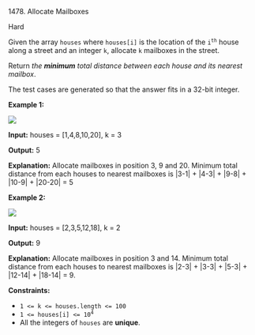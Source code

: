 1478\. Allocate Mailboxes

Hard

Given the array `houses` where `houses[i]` is the location of the <code>i<sup>th</sup></code> house along a street and an integer `k`, allocate `k` mailboxes in the street.

Return _the **minimum** total distance between each house and its nearest mailbox_.

The test cases are generated so that the answer fits in a 32-bit integer.

**Example 1:**

![](https://leetcode-in-java.github.io/src/main/java/g1401_1500/s1478_allocate_mailboxes/sample_11_1816.png)

**Input:** houses = [1,4,8,10,20], k = 3

**Output:** 5

**Explanation:** Allocate mailboxes in position 3, 9 and 20. Minimum total distance from each houses to nearest mailboxes is |3-1| + |4-3| + |9-8| + |10-9| + |20-20| = 5

**Example 2:**

![](https://leetcode-in-java.github.io/src/main/java/g1401_1500/s1478_allocate_mailboxes/sample_2_1816.png)

**Input:** houses = [2,3,5,12,18], k = 2

**Output:** 9

**Explanation:** Allocate mailboxes in position 3 and 14. Minimum total distance from each houses to nearest mailboxes is |2-3| + |3-3| + |5-3| + |12-14| + |18-14| = 9.

**Constraints:**

*   `1 <= k <= houses.length <= 100`
*   <code>1 <= houses[i] <= 10<sup>4</sup></code>
*   All the integers of `houses` are **unique**.